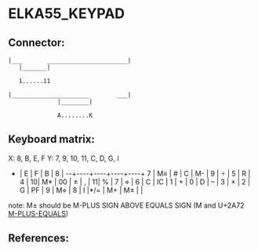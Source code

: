 ELKA55_KEYPAD
============================================================

## Connector:

	|___       _______________________|
	   |_______|

	   1......11

	|______________________        ___|
			      |________|

			      A........K


## Keyboard matrix:
	
X: 8, B, E, F
Y: 7, 9, 10, 11, C, D, G, I

* | E  | F  | B  | 8  |
--+----+----+----+----+
7 | M≡ | #  | C  | M- |
9 | ÷  | 5  | R  | 4  |
10| M* | 00 | ±  | ,  |
11| %  | 7  | ⋄  | 6  |
C | IC | 1  | +  | 0  |
D | –  | 3  | ×  | 2  |
G | PF | 9  | M⋄ | 8  |
I |*/= | M+ | M± |    |

note:	M± should be M-PLUS SIGN ABOVE EQUALS SIGN
	(M and U+2A72 [M-PLUS-EQUALS])




## References:

[M-PLUS-EQUALS]: http://goo.gl/3PXQU
